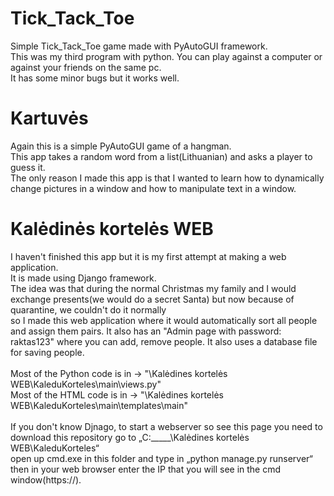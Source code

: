 # Tick_Tack_Toe
Simple Tick_Tack_Toe game made with PyAutoGUI framework.<br/>
This was my third program with python. You can play against a computer or against your friends on the same pc.<br/>
It has some minor bugs but it works well.<br/>

# Kartuvės
Again this is a simple PyAutoGUI game of a hangman.<br/>
This app takes a random word from a list(Lithuanian) and asks a player to guess it.<br/>
The only reason I made this app is that I wanted to learn how to dynamically change pictures in a window and how to manipulate text in a window.<br/>

# Kalėdinės kortelės WEB
I haven't finished this app but it is my first attempt at making a web application.<br/>
It is made using Django framework.<br/>
The idea was that during the normal Christmas my family and I would exchange presents(we would do a secret Santa) but now because of quarantine, we couldn't do it normally<br/> so I made this web application where it would automatically sort all people and assign them pairs. It also has an "Admin page with password: raktas123" where you can add, remove people. It also uses a database file for saving people.<br/>
<br/>
Most of the Python code is in -> "\Kalėdines kortelės WEB\KaleduKorteles\main\views.py"<br/>
Most of the HTML code is in -> "\Kalėdines kortelės WEB\KaleduKorteles\main\templates\main"<br/>
<br/>
If you don't know Djnago, to start a webserver so see this page you need to download this repository go to „C:_____\Kalėdines kortelės WEB\KaleduKorteles“<br/>
open up cmd.exe in this folder and type in „python manage.py runserver“ then in your web browser enter the IP that you will see in the cmd window(https://).<br/>



